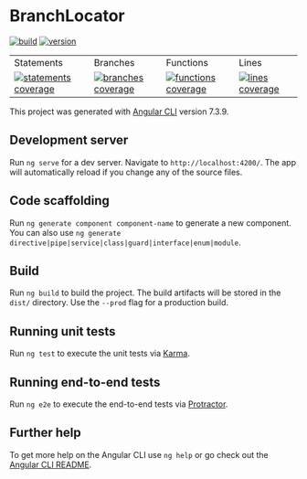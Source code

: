 # BranchLocator


<a href="http://nexus-globile.eastus.cloudapp.azure.com:8081/" rel="nofollow"><img id="Build" src="https://img.shields.io/badge/Build-OK-green.svg" alt="build"></a>
<a href="http://nexus-globile.eastus.cloudapp.azure.com:8081/" rel="nofollow"><img id="Version" src="https://img.shields.io/badge/Version-0.0.0-green.svg" alt="version"></a>

<table id="Coverage">
<tr><td>Statements</td><td>Branches</td><td>Functions</td><td>Lines</td></tr>
<tr>
<td>
<a href="http://nexus-globile.eastus.cloudapp.azure.com:8081/" rel="nofollow"><img id="Statements" src="https://img.shields.io/badge/Coverage-100%25-green.svg" alt="statements coverage"></a>
</td>
<td>
<a href="http://nexus-globile.eastus.cloudapp.azure.com:8081/" rel="nofollow"><img id="Branches" src="https://img.shields.io/badge/Coverage-100%25-green.svg" alt="branches coverage"></a>
</td>
<td>
<a href="http://nexus-globile.eastus.cloudapp.azure.com:8081/" rel="nofollow"><img id="Functions" src="https://img.shields.io/badge/Coverage-100%25-green.svg" alt="functions coverage"></a>
</td>
<td>
<a href="http://nexus-globile.eastus.cloudapp.azure.com:8081/" rel="nofollow"><img id="Lines" src="https://img.shields.io/badge/Coverage-100%25-green.svg" alt="lines coverage"></a>
</td>
</tr>
</table>



This project was generated with [Angular CLI](https://github.com/angular/angular-cli) version 7.3.9.

## Development server

Run `ng serve` for a dev server. Navigate to `http://localhost:4200/`. The app will automatically reload if you change any of the source files.

## Code scaffolding

Run `ng generate component component-name` to generate a new component. You can also use `ng generate directive|pipe|service|class|guard|interface|enum|module`.

## Build

Run `ng build` to build the project. The build artifacts will be stored in the `dist/` directory. Use the `--prod` flag for a production build.

## Running unit tests

Run `ng test` to execute the unit tests via [Karma](https://karma-runner.github.io).

## Running end-to-end tests

Run `ng e2e` to execute the end-to-end tests via [Protractor](http://www.protractortest.org/).

## Further help

To get more help on the Angular CLI use `ng help` or go check out the [Angular CLI README](https://github.com/angular/angular-cli/blob/master/README.md).
